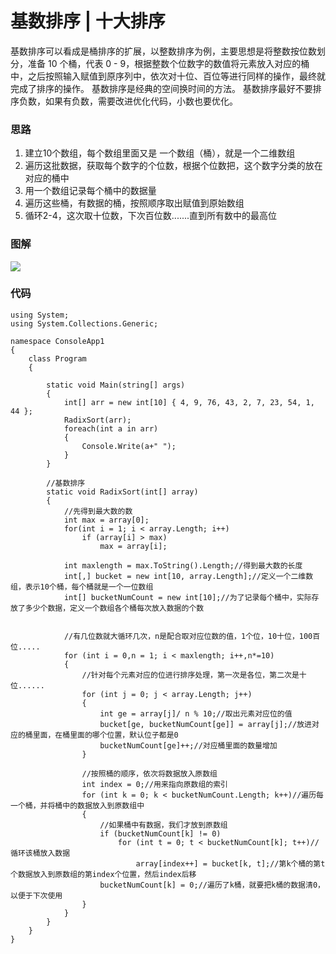 # **基数排序** | 十大排序

基数排序可以看成是桶排序的扩展，以整数排序为例，主要思想是将整数按位数划分，准备 10 个桶，代表 0 - 9，根据整数个位数字的数值将元素放入对应的桶中，之后按照输入赋值到原序列中，依次对十位、百位等进行同样的操作，最终就完成了排序的操作。
基数排序是经典的空间换时间的方法。
基数排序最好不要排序负数，如果有负数，需要改进优化代码，小数也要优化。

### 思路

1. 建立10个数组，每个数组里面又是 一个数组（桶），就是一个二维数组
2. 遍历这批数据，获取每个数字的个位数，根据个位数把，这个数字分类的放在对应的桶中
3. 用一个数组记录每个桶中的数据量
4. 遍历这些桶，有数据的桶，按照顺序取出赋值到原始数组
5. 循环2-4，这次取十位数，下次百位数.......直到所有数中的最高位

### 图解


![](/blog/radixSort.gif)

### 代码

```
using System;
using System.Collections.Generic;

namespace ConsoleApp1
{
    class Program
    {

        static void Main(string[] args)
        {
            int[] arr = new int[10] { 4, 9, 76, 43, 2, 7, 23, 54, 1, 44 };
            RadixSort(arr);
            foreach(int a in arr)
            {
                Console.Write(a+" ");
            }
        }

        //基数排序
        static void RadixSort(int[] array)
        {
            //先得到最大数的数
            int max = array[0];
            for(int i = 1; i < array.Length; i++)
                if (array[i] > max)
                    max = array[i];
            
            int maxlength = max.ToString().Length;//得到最大数的长度
            int[,] bucket = new int[10, array.Length];//定义一个二维数组，表示10个桶，每个桶就是一个一位数组
            int[] bucketNumCount = new int[10];//为了记录每个桶中，实际存放了多少个数据，定义一个数组各个桶每次放入数据的个数


            //有几位数就大循环几次，n是配合取对应位数的值，1个位，10十位，100百位.....
            for (int i = 0,n = 1; i < maxlength; i++,n*=10)
            {
                //针对每个元素对应的位进行排序处理，第一次是各位，第二次是十位......
                for (int j = 0; j < array.Length; j++)
                {
                    int ge = array[j]/ n % 10;//取出元素对应位的值
                    bucket[ge, bucketNumCount[ge]] = array[j];//放进对应的桶里面，在桶里面的哪个位置，默认位子都是0
                    bucketNumCount[ge]++;//对应桶里面的数量增加
                }

                //按照桶的顺序，依次将数据放入原数组
                int index = 0;//用来指向原数组的索引
                for (int k = 0; k < bucketNumCount.Length; k++)//遍历每一个桶，并将桶中的数据放入到原数组中
                {
                    //如果桶中有数据，我们才放到原数组
                    if (bucketNumCount[k] != 0)
                        for (int t = 0; t < bucketNumCount[k]; t++)//循环该桶放入数据
                            array[index++] = bucket[k, t];//第k个桶的第t个数据放入到原数组的第index个位置，然后index后移
                    bucketNumCount[k] = 0;//遍历了k桶，就要把k桶的数据清0，以便于下次使用
                }
            }
        }
    }
}

```